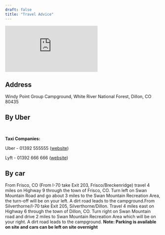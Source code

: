 ```yaml
---
draft: false
title: "Travel Advice"
---
```


<iframe class="google-map" style="border:0;" src="https://www.google.com/maps/place/Windy+Point+Group+Campground/@39.6078137,-106.0454653,15z/data=!4m6!3m5!1s0x876a5be949be9363:0xb5c6b7ae8c358e23!8m2!3d39.6078137!4d-106.0454653!16s%2Fg%2F1td9f75j?entry=ttu" allowfullscreen="" loading="lazy" referrerpolicy="no-referrer-when-downgrade"></iframe>

## Address
Windy Point Group Campground,
White River National Forest,
Dillon, CO 80435

## By Uber


<br>

**Taxi Companies:**

Uber - 01392 555555 ([website](https://www.exetercars.com/))

Lyft - 01392 666 666 ([website](https://www.appletaxisexeter.co.uk/))


## By car
From Frisco, CO (From I-70 take Exit 203, Frisco/Breckenridge) travel 4 miles on Highway 9 through the town of Frisco, CO. Turn left on Swan Mountain Road and go about 3 miles to the Swan Mountain Recreation Area, the turn-off will be on your left. A dirt road leads to the campground.From Silverthorne/I-70 take Exit 205, Silverthorne/Dillon. Travel 4 miles east on Highway 6 through the town of Dillon, CO. Turn right on Swan Mountain road and drive 2 miles to Swan Mountain Recreation Area which will be on your right. A dirt road leads to the campground.
**Note: Parking is available on site and cars can be left on site overnight**


 









